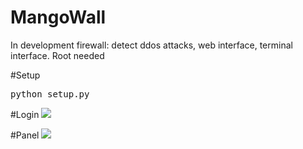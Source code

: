 # MangoWall
In development firewall: detect ddos attacks, web interface, terminal interface. Root needed

#Setup
<pre>python setup.py</pre>

#Login
<img src="https://i.imgur.com/hHqa59G.jpg">

#Panel
<img src="https://i.imgur.com/87XrVEA.png">
